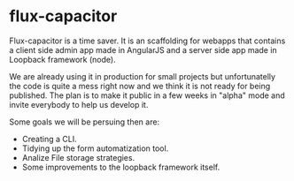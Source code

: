 # flux-capacitor


 Flux-capacitor is a time saver. It is an scaffolding for webapps that contains a client side admin app made in AngularJS and a server side app made in Loopback framework (node). 

 We are already using it in production for small projects but unfortunatelly the code is quite a mess right now and we think it is not ready for being published. The plan is to make it public in a few weeks in "alpha" mode and invite everybody to help us develop it.

 Some goals we will be persuing then are:
 
 - Creating a CLI.
 - Tidying up the form automatization tool.
 - Analize File storage strategies.
 - Some improvements to the loopback framework itself.
 
